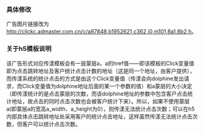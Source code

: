 ### 具体修改
广告图片链接改为<http://clickc.admaster.com.cn/c/a87848,b1952621,c362,i0,m101,8a1,8b2,h>。

### 关于h5模板说明
该广告形式对应传漾模板会有一层蒙层a，a的href值——即该模板的Click变量值即为点击跳转地址及客户统计点击计数的地址（这是同一个地址，由客户提供），而传漾系统的统计点击的方式是由这个Click变量值（传漾会向dolphine发出请求，而Click变量值为dolphine地址后面的某一个参数的值）和a蒙层的大小决定（即传漾统计的是点击蒙层的次数，而该dolphine地址的参数中包含客户点击统计地址，故点击的同时点击次数也会被客户统计下来）。所以，如果不使用蒙层a(即蒙层a的宽高a_width、a_height为0），则传漾无法统计点击次数；可以在h5内部具体点击跳转地址处采用客户的统计点击地址，这样虽然传漾无法统计点击次数，但客户可以统计点击次数。